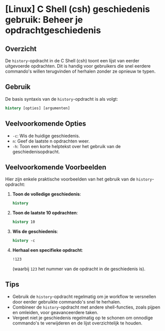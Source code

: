 # [Linux] C Shell (csh) geschiedenis gebruik: Beheer je opdrachtgeschiedenis

## Overzicht
De `history`-opdracht in de C Shell (csh) toont een lijst van eerder uitgevoerde opdrachten. Dit is handig voor gebruikers die snel eerdere commando's willen terugvinden of herhalen zonder ze opnieuw te typen.

## Gebruik
De basis syntaxis van de `history`-opdracht is als volgt:

```csh
history [opties] [argumenten]
```

## Veelvoorkomende Opties
- `-c`: Wis de huidige geschiedenis.
- `n`: Geef de laatste n opdrachten weer.
- `-h`: Toon een korte helptekst over het gebruik van de geschiedenisopdracht.

## Veelvoorkomende Voorbeelden
Hier zijn enkele praktische voorbeelden van het gebruik van de `history`-opdracht:

1. **Toon de volledige geschiedenis**:
   ```csh
   history
   ```

2. **Toon de laatste 10 opdrachten**:
   ```csh
   history 10
   ```

3. **Wis de geschiedenis**:
   ```csh
   history -c
   ```

4. **Herhaal een specifieke opdracht**:
   ```csh
   !123
   ```
   (waarbij `123` het nummer van de opdracht in de geschiedenis is).

## Tips
- Gebruik de `history`-opdracht regelmatig om je workflow te versnellen door eerder gebruikte commando's snel te herhalen.
- Combineer de `history`-opdracht met andere shell-functies, zoals pijpen en omleiden, voor geavanceerdere taken.
- Vergeet niet je geschiedenis regelmatig op te schonen om onnodige commando's te verwijderen en de lijst overzichtelijk te houden.